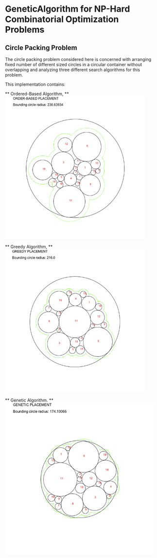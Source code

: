# GeneticAlgorithm for NP-Hard Combinatorial Optimization Problems

## Circle Packing Problem

The circle packing problem considered here is concerned with arranging fixed number of different sized circles in a circular container without overlapping and analyzing three different search algorithms for this problem.

This implementation contains: 

** Ordered-Based Algorithm, **
![Ordered-Based Algorithm Result](/img/picture1.png)

** Greedy Algorithm, **
![Greedy Algorithm Result](/img/picture2.png)

** Genetic Algorithm. **
![Genetic Algorithm Result](/img/picture3.png)

